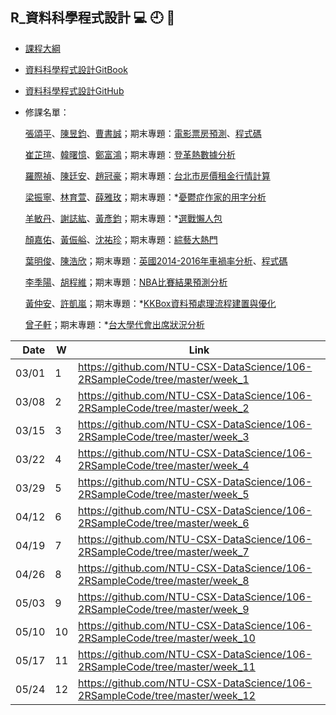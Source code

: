 ## R_資料科學程式設計 :computer: :clock9: :bell:

- [課程大綱](https://nol.ntu.edu.tw/nol/coursesearch/print_table.php?course_id=H03%2004010&class=&dpt_code=H020&ser_no=46352&semester=106-2&lang=CH)

- [資料科學程式設計GitBook](https://www.gitbook.com/book/pecu/r_)
- [資料科學程式設計GitHub](https://github.com/NTU-CSX-DataScience/106-2RSampleCode)


- 修課名單：

    [張頌平](https://github.com/joshchang1112/cs-x-programming)、[陳昱鈞](https://github.com/jeffrey1227/Rprogramming)、[曹書誠](https://github.com/b02303005/b02303005_Practice1)；期末專題：[電影票房預測](https://github.com/joshchang1112/cs-x-programming/blob/master/Final%20project/CSX_Final.pdf)、[程式碼](https://github.com/joshchang1112/cs-x-programming/tree/master/Final%20project)
    
    [崔芷瑄](https://github.com/viviantsui0514/Rcourses2018)、[韓曙憶](https://github.com/zoey7407/CSX_RProject_Spring_2018)、[鄭富鴻](https://github.com/Cetoz/CSX-DataScience)；期末專題：[登革熱數據分析](https://zoey7407.github.io/CSX_RProject_Spring_2018/final/dg.html)
    
    [羅際禎](https://github.com/B04902039/DataScienceProgramming2018spring)、[陳廷安](https://github.com/TimAgro/Data_Science_R_NTU)、[趙冠豪](https://github.com/HowardChao/CSX_RProject_Spring_2018)；期末專題：[台北市房價租金行情計算](https://docs.google.com/presentation/d/e/2PACX-1vTT2IujnU2VsvI7UD3EK_hBrZL7ZHoCHvCHVL2Fu1Lt_rnF2nd6fAN67ijQu-tJjznVYUubAvLsPPz0/pub?start=false&loop=false&delayms=3000)
    
    [梁振寧](https://github.com/slimykat/CSX_4001_106-2)、[林育萱](https://github.com/rabbit55/cs-x-programming)、[薛雅玫](https://github.com/AmyHs/Rcode)；期末專題：*[憂鬱症作家的用字分析]()
    
    [羊敏丹](https://github.com/Suuuuny/courseR)、[謝誌紘](https://github.com/dppss90008/NTU_code)、[黃彥鈞](https://github.com/Weber12321/Weber1234)；期末專題：*[選戰懶人包]()
    
    [顏嘉佑](https://github.com/rgmmmt4r/106-2_R_b04303117)、[黃侲艗](https://github.com/nalol831123/R)、[沈祐珍](https://github.com/b03602023/1062CSX_project)；期末專題：[綜藝大熱門](https://github.com/b03602023/1062CSX_project/blob/master/final%20project/%E8%B3%87%E6%96%99%E7%A7%91%E5%AD%B8_%E6%9C%9F%E6%9C%AB%E5%A0%B1%E5%91%8A.pptx)
    
    [葉明俊](https://github.com/b04902122/CSX_R)、[陳浩欣](https://github.com/hausin/Hello)；期末專題：[英國2014-2016年車禍率分析](https://github.com/hausin/Hello/blob/master/final_project/final.pdf)、[程式碼](https://b04902122.github.io/CSX_R/final_project/final.html)
    
    [李季陽](https://github.com/skyspirit2327/107_DSCD)、[胡程維](https://github.com/HcwXd/CSX_RProject_Spring_2018)；期末專題：[NBA比賽結果預測分析](https://github.com/skyspirit2327/107_DSCD/raw/master/%E8%B3%87%E6%96%99%E7%A7%91%E5%AD%B8%E6%9C%9F%E6%9C%AB%E5%A0%B1%E5%91%8A%E7%AC%AC%E4%B9%9D%E7%B5%84-----%E8%83%A1%E7%A8%8B%E7%B6%AD%EF%BC%8C%E6%9D%8E%E5%AD%A3%E9%99%BD.pptx)

    
    [黃仲安](https://github.com/ndcahuang/dsprogramming)、[許凱嵐](https://github.com/iamkailan/2018_spring_CSX)；期末專題：*[KKBox資料預處理流程建置與優化]()
    
    [曾子軒](https://github.com/Dennishi0925/CSX_RProject_Spring_2018)；期末專題：*[台大學代會出席狀況分析]()

| Date   | W    | Link                                                           |
| --:    | --   | --                                                             |
| 03/01  |  1   | https://github.com/NTU-CSX-DataScience/106-2RSampleCode/tree/master/week_1 |
| 03/08  |  2   | https://github.com/NTU-CSX-DataScience/106-2RSampleCode/tree/master/week_2 |
| 03/15  |  3   | https://github.com/NTU-CSX-DataScience/106-2RSampleCode/tree/master/week_3 |
| 03/22  |  4   | https://github.com/NTU-CSX-DataScience/106-2RSampleCode/tree/master/week_4 |
| 03/29  |  5   | https://github.com/NTU-CSX-DataScience/106-2RSampleCode/tree/master/week_5 |
| 04/12  |  6   | https://github.com/NTU-CSX-DataScience/106-2RSampleCode/tree/master/week_6 |
| 04/19  |  7   | https://github.com/NTU-CSX-DataScience/106-2RSampleCode/tree/master/week_7 |
| 04/26  |  8   | https://github.com/NTU-CSX-DataScience/106-2RSampleCode/tree/master/week_8 |
| 05/03  |  9   | https://github.com/NTU-CSX-DataScience/106-2RSampleCode/tree/master/week_9 |
| 05/10  |  10  | https://github.com/NTU-CSX-DataScience/106-2RSampleCode/tree/master/week_10 |
| 05/17  |  11  | https://github.com/NTU-CSX-DataScience/106-2RSampleCode/tree/master/week_11 |
| 05/24  |  12  | https://github.com/NTU-CSX-DataScience/106-2RSampleCode/tree/master/week_12 |
